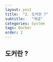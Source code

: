 ```yaml
---
layout: post
title:  "2. 도커란 ?"
subtitle:   "개념"
categories: System
tags: Docker
order: 2
---
```


## 도커란 ?
